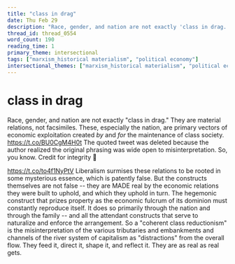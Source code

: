 ```yaml
---
title: "class in drag"
date: Thu Feb 29
description: "Race, gender, and nation are not exactly 'class in drag.' They are material relations, not facsimiles."
thread_id: thread_0554
word_count: 190
reading_time: 1
primary_theme: intersectional
tags: ["marxism_historical materialism", "political economy"]
intersectional_themes: ["marxism_historical materialism", "political economy"]
---
```


# class in drag

Race, gender, and nation are not exactly "class in drag." They are material relations, not facsimiles. These, especially the nation, are primary vectors of economic exploitation created *by* and *for* the maintenance of class society. https://t.co/BU0CgM4H0t The quoted tweet was deleted because the author realized the original phrasing was wide open to misinterpretation. So, you know. Credit for integrity 🫡

https://t.co/to4f1NyPtV Liberalism surmises these relations to be rooted in some mysterious essence, which is patently false. But the constructs themselves are not false -- they are MADE real by the economic relations they were built to uphold, and which they uphold in turn. The hegemonic construct that prizes property as the economic fulcrum of its dominion must constantly reproduce itself. It does so primarily through the nation and through the family -- and all the attendant constructs that serve to naturalize and enforce the arrangement. So a "coherent class reductionism" is the misinterpretation of the various tributaries and embankments and channels of the river system of capitalism as "distractions" from the overall flow. They feed it, direct it, shape it, and reflect it. They are as real as real gets.